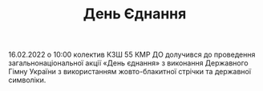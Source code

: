 ﻿---
title: День Єднання
---

16.02.2022 о 10:00 колектив КЗШ 55 КМР ДО долучився до проведення загальнонаціональної акції «День єднання» з виконання Державного Гімну України з використанням жовто-блакитної стрічки та державної символіки.

<youtube id="4w78WVjWDBU"></youtube>

<slideshow></slideshow>